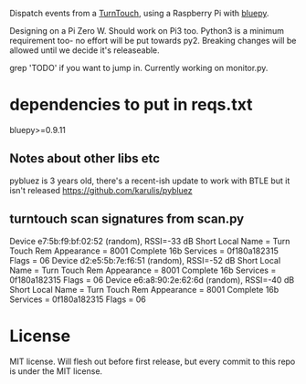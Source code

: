 
Dispatch events from a [TurnTouch](), using a Raspberry Pi with [bluepy](http://ianharvey.github.io/bluepy-doc/index.html).

Designing on a Pi Zero W. Should work on Pi3 too. Python3 is a minimum requirement too- no effort will be put towards py2. Breaking changes will be allowed until we decide it's releaseable.

grep 'TODO' if you want to jump in. Currently working on monitor.py.

# dependencies to put in reqs.txt
bluepy>=0.9.11



## Notes about other libs etc
pybluez is 3 years old, there's a recent-ish update to work with BTLE but it isn't released
  https://github.com/karulis/pybluez


## turntouch scan signatures from scan.py
Device e7:5b:f9:bf:02:52 (random), RSSI=-33 dB
  Short Local Name = Turn Touch Rem
  Appearance = 8001
  Complete 16b Services = 0f180a182315
  Flags = 06
Device d2:e5:5b:7e:f6:51 (random), RSSI=-52 dB
  Short Local Name = Turn Touch Rem
  Appearance = 8001
  Complete 16b Services = 0f180a182315
  Flags = 06
Device e6:a8:90:2e:62:6d (random), RSSI=-40 dB
  Short Local Name = Turn Touch Rem
  Appearance = 8001
  Complete 16b Services = 0f180a182315
  Flags = 06


# License

MIT license. Will flesh out before first release, but every commit to this repo is under the MIT license.
